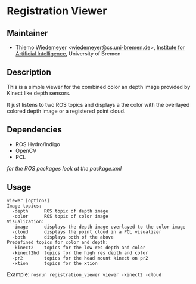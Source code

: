 # Registration Viewer

## Maintainer

- [Thiemo Wiedemeyer](https://ai.uni-bremen.de/team/thiemo_wiedemeyer) <<wiedemeyer@cs.uni-bremen.de>>, [Institute for Artificial Intelligence](http://ai.uni-bremen.de/), University of Bremen

## Description

This is a simple viewer for the combined color an depth image provided by Kinect like depth sensors.

It just listens to two ROS topics and displays a the color with the overlayed colored depth image or a registered point cloud.

## Dependencies

- ROS Hydro/Indigo
- OpenCV
- PCL

*for the ROS packages look at the package.xml*

## Usage

```
viewer [options]
Image topics:
  -depth      ROS topic of depth image
  -color      ROS topic of color image
Visualization:
  -image      displays the depth image overlayed to the color image
  -cloud      displays the point cloud in a PCL visualizer
  -both       displays both of the above
Predefined topics for color and depth:
  -kinect2    topics for the low res depth and color
  -kinect2hd  topics for the high res depth and color
  -pr2        topics for the head mount kinect on pr2
  -xtion      topics for the xtion
```

Example: `rosrun registration_viewer viewer -kinect2 -cloud`

